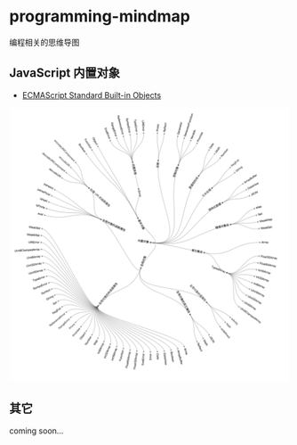 # programming-mindmap

编程相关的思维导图

## JavaScript 内置对象

- [ECMAScript Standard Built-in Objects](http://www.ecma-international.org/ecma-262/7.0/#sec-ecmascript-standard-built-in-objects)

[![JavaScript 内置对象](./preview/standard-built-in-objects.png)](https://raw.githubusercontent.com/justjavac/programming-mindmap/master/preview/standard-built-in-objects.png)

## 其它

coming soon...